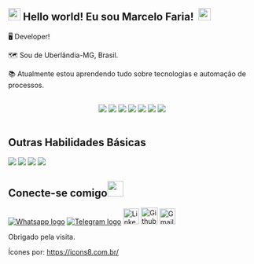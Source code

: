 ## <img src="https://github.com/TheDudeThatCode/TheDudeThatCode/blob/master/Assets/Hi.gif" width="25px"> **Hello world! Eu sou Marcelo Faria!** &nbsp;<img src="https://github.com/TheDudeThatCode/TheDudeThatCode/blob/master/Assets/Earth.gif" width="25px">


🖥️ Developer!

🗺️ Sou de Uberlândia-MG, Brasil.

📚 Atualmente estou aprendendo tudo sobre tecnologias e automação de processos.


<br/>
<div align="center">
 <img src="https://img.icons8.com/fluency/48/000000/node-js.png"/> <img src="https://img.icons8.com/color/48/000000/javascript--v1.png"/>  <img src="https://img.icons8.com/color/48/000000/html-5--v1.png"/> <img src="https://img.icons8.com/color/48/000000/css3.png"/>  <img src="https://img.icons8.com/color/48/000000/python--v1.png"/> <img src="https://img.icons8.com/fluency/48/000000/mysql-logo.png"/> <img src="https://img.icons8.com/color/48/000000/git.png"/>
</div><br/>



 ## Outras Habilidades Básicas

<img src="https://img.icons8.com/fluency/48/000000/microsoft-excel-2019.png"/> <img src="https://img.icons8.com/color/48/000000/ms-powerpoint--v1.png"/> <img src="https://img.icons8.com/fluency/48/000000/microsoft-word-2019.png"/> <img src="https://img.icons8.com/color/48/000000/windows-10.png"/> 
 
## Conecte-se comigo<img src="https://github.com/TheDudeThatCode/TheDudeThatCode/blob/master/Assets/Handshake.gif" height="32px">

[<img src="https://img.icons8.com/office/32/000000/whatsapp--v3.png" alt="Whatsapp logo" >](https://wa.me/5534996849987?text=Hi%21+I+see+your+profile+on+github)   [<img src="https://img.icons8.com/color/35/000000/telegram-app--v5.png" alt="Telegram logo" >](https://t.me/marceloww4)   [<img src="https://github.com/TheDudeThatCode/TheDudeThatCode/blob/master/Assets/Linkedin.svg" alt="Linkedin Logo" width="32">](https://www.linkedin.com/in/marcelo-macedo-7265ba137/)   [<img src="https://cdn.svgporn.com/logos/github-icon.svg" alt="Github logo" width="34">](https://github.com/marceloww)   [<img src="https://github.com/TheDudeThatCode/TheDudeThatCode/blob/master/Assets/Gmail.svg" alt="Gmail logo" height="32">](mailto:marceloufu@outlook.com)





 Obrigado pela visita.

 
 Ícones por: https://icons8.com.br/
